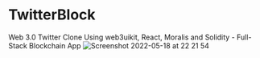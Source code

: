 # TwitterBlock
 Web 3.0 Twitter Clone Using web3uikit, React, Moralis and Solidity - Full-Stack Blockchain App
![Screenshot 2022-05-18 at 22 21 54](https://user-images.githubusercontent.com/7381165/169149086-0bd8df11-8df0-4e69-b8e2-76cd0ce0b808.png)
